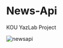 # News-Api
KOU YazLab Project

![newsapi](https://user-images.githubusercontent.com/37485719/57201979-a8482500-6fa8-11e9-9ec8-ef4f5e684e55.png)
